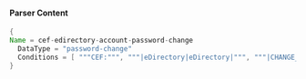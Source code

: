 #### Parser Content
```Java
{
Name = cef-edirectory-account-password-change
  DataType = "password-change"
  Conditions = [ """CEF:""", """|eDirectory|eDirectory|""", """|CHANGE_PASSWORD|""" ]
}
```